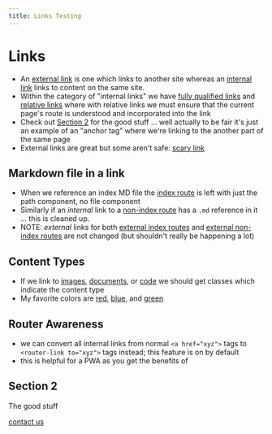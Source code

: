 ```yaml
---
title: Links Testing
---
```


# Links

- An [external link](https://google.com) is one which links to another site whereas an [internal link](./simple.md) links to content on the same site. 
- Within the category of "internal links" we have [fully qualified links](/foo/bar) and [relative links](foo/bar) where with relative links we must ensure that the current page's route is understood and incorporated into the link
- Check out [Section 2](#section-2) for the good stuff ... well actually to be fair it's just an example of an "anchor tag" where we're linking to the another part of the same page
- External links are great but some aren't safe: [scary link](http://bad-juju.com)

## Markdown file in a link

- When we reference an index MD file the [index route](./foobar/index.md) is left with just the path component, no file component
- Similarly if an _internal_ link to a [non-index route](./foo/bar.md) has a `.md` reference in it ... this is cleaned up.
- NOTE: _external_ links for both [external index routes](https://dev.null/foo/index.md) and [external non-index routes](https://dev.null/foo/bar.md) are not changed (but shouldn't really be happening a lot)

## Content Types

- If we link to [images](https://my-photos.com/profile.jpg), [documents](https://xyz.com/profile.doc), or [code](https://example.com/foobar.wasm) we should get classes which indicate the content type
- My favorite colors are [red](https://colors.com/red), [blue](https://colors.com/blue), and [green](https://colors.com/green)

## Router Awareness

- we can convert all internal links from normal `<a href="xyz">` tags to `<router-link to="xyz">` tags instead; this feature is on by default
- this is helpful for a PWA as you get the benefits of 

## Section 2
The good stuff

[contact us](mailto:yur-da-best@dev.null)
